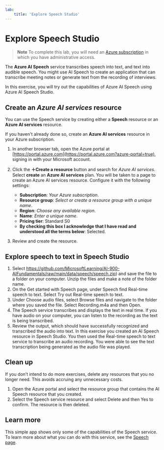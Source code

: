 ```yaml
---
lab:
    title: 'Explore Speech Studio'
---
```


# Explore Speech Studio

> **Note**
> To complete this lab, you will need an [Azure subscription](https://azure.microsoft.com/free?azure-portal=true) in which you have administrative access.

The **Azure AI Speech** service transcribes speech into text, and text into audible speech. You might use AI Speech to create an application that can transcribe meeting notes or generate text from the recording of interviews.

In this exercise, you will try out the capabilities of Azure AI Speech using Azure AI Speech Studio. 

## Create an *Azure AI services* resource

You can use the Speech service by creating either a **Speech** resource or an **Azure AI services** resource.

If you haven't already done so, create an **Azure AI services** resource in your Azure subscription.

1. In another browser tab, open the Azure portal at [https://portal.azure.com](https://portal.azure.com?azure-portal=true), signing in with your Microsoft account.

1. Click the **&#65291;Create a resource** button and search for *Azure AI services*. Select **create** an **Azure AI services** plan. You will be taken to a page to create an Azure AI services resource. Configure it with the following settings:
    - **Subscription**: *Your Azure subscription*.
    - **Resource group**: *Select or create a resource group with a unique name*.
    - **Region**: *Choose any available region*.
    - **Name**: *Enter a unique name*.
    - **Pricing tier**: Standard S0
    - **By checking this box I acknowledge that I have read and understood all the terms below**: Selected.

1. Review and create the resource.

## Explore speech to text in Speech Studio
1.	Select https://github.com/MicrosoftLearning/AI-900-AIFundamentals/raw/main/data/speech/speech.zip) and save the file to a folder on your computer. Unzip the files and make a note of the folder name.
2.	On the Get started with Speech page, under Speech find Real-time speech to text. Select Try out Real-time speech to text. 
3.	Under Choose audio files, select Browse files and navigate to the folder where you saved the file. Select Recording.m4a and then Open.
4.	The Speech service transcribes and displays the text in real time. If you have audio on your computer, you can listen to the recording as the text is being transcribed.
5.	Review the output, which should have successfully recognized and transcribed the audio into text.
In this exercise you created an AI Speech resource in Speech Studio. You then used the Real-time speech to text service to transcribe an audio recording. You were able to see the text transcription being generated as the audio file was played.

## Clean up
If you don’t intend to do more exercises, delete any resources that you no longer need. This avoids accruing any unnecessary costs.
1.	Open the Azure portal and select the resource group that contains the AI Speech resource that you created. 
2.	Select the Speech service resource and select Delete and then Yes to confirm. The resource is then deleted. 


## Learn more

This simple app shows only some of the capabilities of the Speech service. To learn more about what you can do with this service, see the [Speech page](https://azure.microsoft.com/services/cognitive-services/speech-services/).
